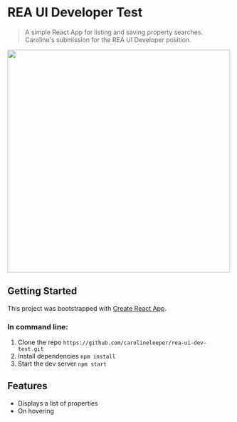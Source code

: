 # REA UI Developer Test

> A simple React App for listing and saving property searches.
> Caroline's submission for the REA UI Developer position.

<img src="https://media.giphy.com/media/7aZdLNX7mN8dRTbQ0H/giphy.gif" width="500">

## Getting Started

This project was bootstrapped with [Create React App](https://github.com/facebook/create-react-app).

### In command line:

1. Clone the repo
   `https://github.com/carolineleeper/rea-ui-dev-test.git`
2. Install dependencies
   `npm install`
3. Start the dev server
   `npm start`

## Features

- Displays a list of properties
- On hovering
